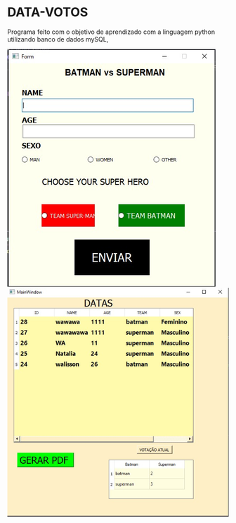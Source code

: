 # DATA-VOTOS 
Programa feito com o objetivo de aprendizado com a linguagem python utilizando banco de dados mySQL,


![Getting Started](./repo.jpg)
![Getting Started](./tela2.jpg)
